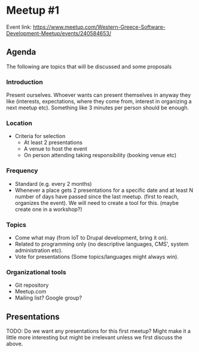 # Meetup #1

Event link: https://www.meetup.com/Western-Greece-Software-Development-Meetup/events/240584653/

## Agenda

The following are topics that will be discussed and some proposals

### Introduction

Present ourselves. Whoever wants can present themselves in anyway they like
(interests, expectations, where they come from, interest in organizing a next
meetup etc). Something like 3 minutes per person should be enough.

### Location

- Criteria for selection
  - At least 2 presentations
  - A venue to host the event
  - On person attending taking responsibility (booking venue  etc)

### Frequency

- Standard (e.g. every 2 months)
- Whenever a place gets 2 presentations for a specific date and at least N
  number of days have passed since the last meetup.
  (first to reach, organizes the event). We will need to create a tool for this.
  (maybe create one in a workshop?)

### Topics

- Come what may (from IoT to Drupal development, bring it on).
- Related to programming only (no descriptive languages, CMS', system administration etc).
- Vote for presentations (Some topics/languages might always win).

### Organizational tools

- Git repository
- Meetup.com
- Mailing list? Google group?

## Presentations

TODO: Do we want any presentations for this first meetup? Might make it a little
more interesting but might be irrelevant unless we first discuss the above.
